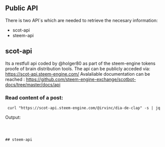 ## Public API ##

There is two API`s which are needed to retrieve the necesary information:

* scot-api
* steem-api

## scot-api
Its a restfull api coded by @holger80 as part of the steem-engine tokens proofe of brain distribution tools.
The api can be publicly acceded via: https://scot-api.steem-engine.com/
Avalaliable documentation can be reached : https://github.com/steem-engine-exchange/scotbot-docs/tree/master/docs/api

### Read content of a post:
```shell
 curl "https://scot-api.steem-engine.com/@irvinc/dia-de-clap" -s | jq
 ```
 Output:
 ```
 


## steem-api

